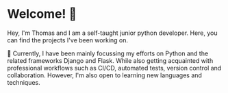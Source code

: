 # Welcome! 👋
Hey, I'm Thomas and I am a self-taught junior python developer. Here, you can find the projects I've been working on.

🌱 Currently, I have been mainly focussing my efforts on Python and the related frameworks Django and Flask. While also getting acquainted with professional workflows such as CI/CD, automated tests, version control and collaboration. However, I'm also open to learning new languages and techniques.


<!--
### Hi there 👋

**abczzz13/abczzz13** is a ✨ _special_ ✨ repository because its `README.md` (this file) appears on your GitHub profile.

Here are some ideas to get you started:

- 🔭 I’m currently working on ...
- 🌱 I’m currently learning ...
- 👯 I’m looking to collaborate on ...
- 🤔 I’m looking for help with ...
- 💬 Ask me about ...
- 📫 How to reach me: ...
- 😄 Pronouns: ...
- ⚡ Fun fact: ...
-->
